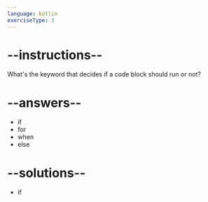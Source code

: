 ```yaml
---
language: kotlin
exerciseType: 3
---
```


# --instructions--

What's the keyword that decides if a code block should run or not?

# --answers--

- if
- for
- when
- else

# --solutions--

- if
